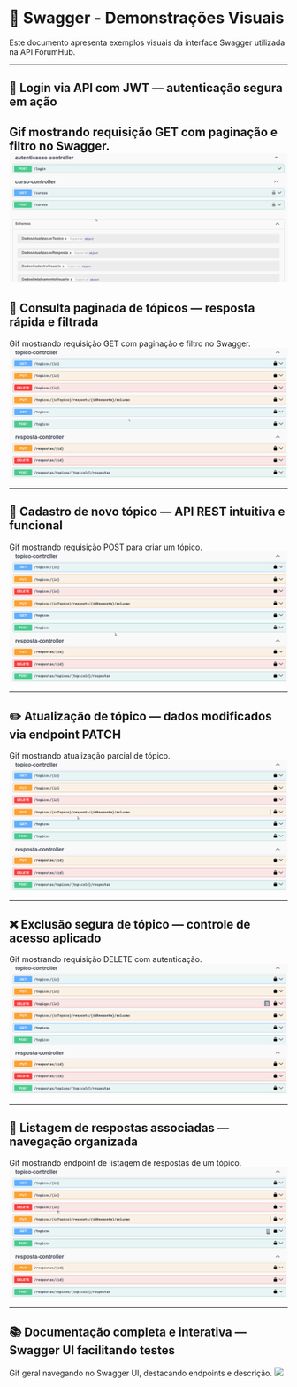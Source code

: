 # 🎥 Swagger - Demonstrações Visuais

Este documento apresenta exemplos visuais da interface Swagger utilizada na API FórumHub.

---

## 🔐 Login via API com JWT — autenticação segura em ação
Gif mostrando requisição GET com paginação e filtro no Swagger.
![](./gifs/login-via-api-com-jwt.gif)
---

## 📄 Consulta paginada de tópicos — resposta rápida e filtrada
Gif mostrando requisição GET com paginação e filtro no Swagger.
![](./gifs/consulta-paginada-de-topicos.gif)

---

## 📝 Cadastro de novo tópico — API REST intuitiva e funcional
Gif mostrando requisição POST para criar um tópico.
![](./gifs/cadastro-de-novo-topico.gif)

---

## ✏️ Atualização de tópico — dados modificados via endpoint PATCH
Gif mostrando atualização parcial de tópico.
![](./gifs/atualizacao-de-topico.gif)

---

## ❌ Exclusão segura de tópico — controle de acesso aplicado
Gif mostrando requisição DELETE com autenticação.
![](./gifs/exclusao-segura-de-topico.gif)

---

## 💬 Listagem de respostas associadas — navegação organizada
Gif mostrando endpoint de listagem de respostas de um tópico.
![](./gifs/listagem-de-respostas-associadas.gif)

---

## 📚 Documentação completa e interativa — Swagger UI facilitando testes
Gif geral navegando no Swagger UI, destacando endpoints e descrição.
![](./gifs/documentacao-completa-e-interativa.gif)
